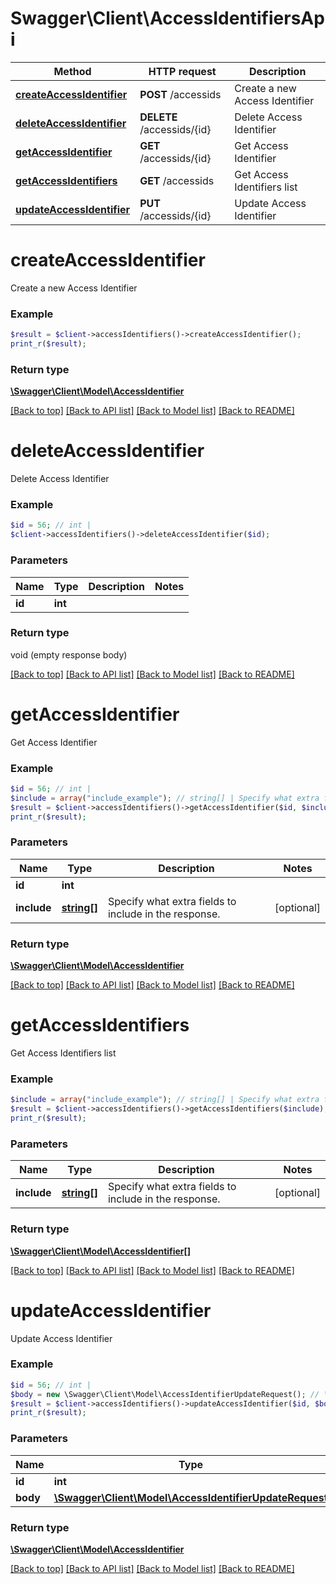 # Swagger\Client\AccessIdentifiersApi

Method | HTTP request | Description
------------- | ------------- | -------------
[**createAccessIdentifier**](AccessIdentifiersApi.md#createAccessIdentifier) | **POST** /accessids | Create a new Access Identifier
[**deleteAccessIdentifier**](AccessIdentifiersApi.md#deleteAccessIdentifier) | **DELETE** /accessids/{id} | Delete Access Identifier
[**getAccessIdentifier**](AccessIdentifiersApi.md#getAccessIdentifier) | **GET** /accessids/{id} | Get Access Identifier
[**getAccessIdentifiers**](AccessIdentifiersApi.md#getAccessIdentifiers) | **GET** /accessids | Get Access Identifiers list
[**updateAccessIdentifier**](AccessIdentifiersApi.md#updateAccessIdentifier) | **PUT** /accessids/{id} | Update Access Identifier


# **createAccessIdentifier**

Create a new Access Identifier

### Example
```php
$result = $client->accessIdentifiers()->createAccessIdentifier();
print_r($result);
```



### Return type

[**\Swagger\Client\Model\AccessIdentifier**](../Model/AccessIdentifier.md)

[[Back to top]](#) [[Back to API list]](../../README.md#documentation-for-api-endpoints) [[Back to Model list]](../../README.md#documentation-for-models) [[Back to README]](../../README.md)

# **deleteAccessIdentifier**

Delete Access Identifier

### Example
```php
$id = 56; // int | 
$client->accessIdentifiers()->deleteAccessIdentifier($id);
```


### Parameters
Name | Type | Description  | Notes
------------- | ------------- | ------------- | -------------
 **id** | **int**|  |

### Return type

void (empty response body)

[[Back to top]](#) [[Back to API list]](../../README.md#documentation-for-api-endpoints) [[Back to Model list]](../../README.md#documentation-for-models) [[Back to README]](../../README.md)

# **getAccessIdentifier**

Get Access Identifier

### Example
```php
$id = 56; // int | 
$include = array("include_example"); // string[] | Specify what extra fields to include in the response.
$result = $client->accessIdentifiers()->getAccessIdentifier($id, $include);
print_r($result);
```


### Parameters
Name | Type | Description  | Notes
------------- | ------------- | ------------- | -------------
 **id** | **int**|  |
 **include** | [**string[]**](../Model/string.md)| Specify what extra fields to include in the response. | [optional]

### Return type

[**\Swagger\Client\Model\AccessIdentifier**](../Model/AccessIdentifier.md)

[[Back to top]](#) [[Back to API list]](../../README.md#documentation-for-api-endpoints) [[Back to Model list]](../../README.md#documentation-for-models) [[Back to README]](../../README.md)

# **getAccessIdentifiers**

Get Access Identifiers list

### Example
```php
$include = array("include_example"); // string[] | Specify what extra fields to include in the response.
$result = $client->accessIdentifiers()->getAccessIdentifiers($include);
print_r($result);
```


### Parameters
Name | Type | Description  | Notes
------------- | ------------- | ------------- | -------------
 **include** | [**string[]**](../Model/string.md)| Specify what extra fields to include in the response. | [optional]

### Return type

[**\Swagger\Client\Model\AccessIdentifier[]**](../Model/AccessIdentifier.md)

[[Back to top]](#) [[Back to API list]](../../README.md#documentation-for-api-endpoints) [[Back to Model list]](../../README.md#documentation-for-models) [[Back to README]](../../README.md)

# **updateAccessIdentifier**

Update Access Identifier

### Example
```php
$id = 56; // int | 
$body = new \Swagger\Client\Model\AccessIdentifierUpdateRequest(); // \Swagger\Client\Model\AccessIdentifierUpdateRequest | 
$result = $client->accessIdentifiers()->updateAccessIdentifier($id, $body);
print_r($result);
```


### Parameters
Name | Type | Description  | Notes
------------- | ------------- | ------------- | -------------
 **id** | **int**|  |
 **body** | [**\Swagger\Client\Model\AccessIdentifierUpdateRequest**](../Model/AccessIdentifierUpdateRequest.md)|  |

### Return type

[**\Swagger\Client\Model\AccessIdentifier**](../Model/AccessIdentifier.md)

[[Back to top]](#) [[Back to API list]](../../README.md#documentation-for-api-endpoints) [[Back to Model list]](../../README.md#documentation-for-models) [[Back to README]](../../README.md)

